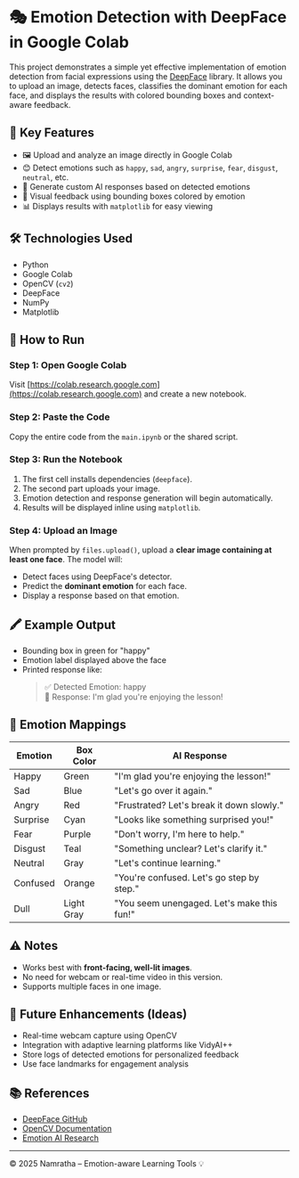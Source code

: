 # 🎭 Emotion Detection with DeepFace in Google Colab

This project demonstrates a simple yet effective implementation of emotion detection from facial expressions using the [DeepFace](https://github.com/serengil/deepface) library. It allows you to upload an image, detects faces, classifies the dominant emotion for each face, and displays the results with colored bounding boxes and context-aware feedback.

## 🧠 Key Features

- 🖼 Upload and analyze an image directly in Google Colab
- 😊 Detect emotions such as `happy`, `sad`, `angry`, `surprise`, `fear`, `disgust`, `neutral`, etc.
- 🧠 Generate custom AI responses based on detected emotions
- 🎨 Visual feedback using bounding boxes colored by emotion
- 📊 Displays results with `matplotlib` for easy viewing

## 🛠 Technologies Used

- Python
- Google Colab
- OpenCV (`cv2`)
- DeepFace
- NumPy
- Matplotlib

## 🚀 How to Run

### Step 1: Open Google Colab

Visit [https://colab.research.google.com](https://colab.research.google.com) and create a new notebook.

### Step 2: Paste the Code

Copy the entire code from the `main.ipynb` or the shared script.

### Step 3: Run the Notebook

1. The first cell installs dependencies (`deepface`).
2. The second part uploads your image.
3. Emotion detection and response generation will begin automatically.
4. Results will be displayed inline using `matplotlib`.

### Step 4: Upload an Image

When prompted by `files.upload()`, upload a **clear image containing at least one face**. The model will:

- Detect faces using DeepFace's detector.
- Predict the **dominant emotion** for each face.
- Display a response based on that emotion.

## 🖍 Example Output

- Bounding box in green for "happy"
- Emotion label displayed above the face
- Printed response like:
  > ✅ Detected Emotion: happy  
  > 💬 Response: I'm glad you're enjoying the lesson!

## 🧠 Emotion Mappings

| Emotion    | Box Color   | AI Response                                             |
|------------|-------------|----------------------------------------------------------|
| Happy      | Green       | "I'm glad you're enjoying the lesson!"                  |
| Sad        | Blue        | "Let's go over it again."                               |
| Angry      | Red         | "Frustrated? Let's break it down slowly."               |
| Surprise   | Cyan        | "Looks like something surprised you!"                   |
| Fear       | Purple      | "Don't worry, I'm here to help."                        |
| Disgust    | Teal        | "Something unclear? Let's clarify it."                  |
| Neutral    | Gray        | "Let's continue learning."                              |
| Confused   | Orange      | "You're confused. Let's go step by step."               |
| Dull       | Light Gray  | "You seem unengaged. Let's make this fun!"              |

## ⚠️ Notes

- Works best with **front-facing, well-lit images**.
- No need for webcam or real-time video in this version.
- Supports multiple faces in one image.

## 📌 Future Enhancements (Ideas)

- Real-time webcam capture using OpenCV
- Integration with adaptive learning platforms like VidyAI++
- Store logs of detected emotions for personalized feedback
- Use face landmarks for engagement analysis

## 📚 References

- [DeepFace GitHub](https://github.com/serengil/deepface)
- [OpenCV Documentation](https://docs.opencv.org/)
- [Emotion AI Research](https://en.wikipedia.org/wiki/Affective_computing)

---

© 2025 Namratha – Emotion-aware Learning Tools 💡
